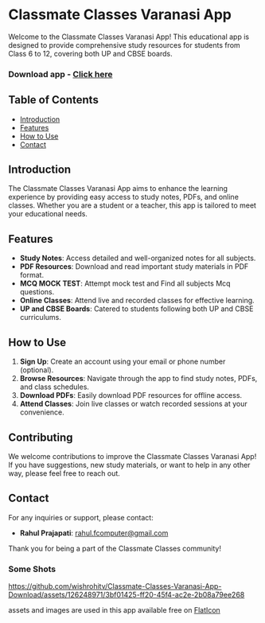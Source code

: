 # Classmate Classes Varanasi App

Welcome to the Classmate Classes Varanasi App! This educational app is designed to provide comprehensive study resources for students from Class 6 to 12, covering both UP and CBSE boards.

### Download app - <a href = "https://github.com/wishrohitv/Classmate-Classes-Varanasi-App/releases/download/v2.0.0-stable/app-release.apk">Click here</a>

## Table of Contents

- [Introduction](#introduction)
- [Features](#features)
- [How to Use](#how-to-use)
- [Contact](#contact)

## Introduction

The Classmate Classes Varanasi App aims to enhance the learning experience by providing easy access to study notes, PDFs, and online classes. Whether you are a student or a teacher, this app is tailored to meet your educational needs.

## Features

- **Study Notes**: Access detailed and well-organized notes for all subjects.
- **PDF Resources**: Download and read important study materials in PDF format.
- **MCQ MOCK TEST**: Attempt mock test and Find all subjects Mcq questions.
- **Online Classes**: Attend live and recorded classes for effective learning.
- **UP and CBSE Boards**: Catered to students following both UP and CBSE curriculums.

## How to Use

1. **Sign Up**: Create an account using your email or phone number (optional).
2. **Browse Resources**: Navigate through the app to find study notes, PDFs, and class schedules.
3. **Download PDFs**: Easily download PDF resources for offline access.
4. **Attend Classes**: Join live classes or watch recorded sessions at your convenience.

## Contributing

We welcome contributions to improve the Classmate Classes Varanasi App! If you have suggestions, new study materials, or want to help in any other way, please feel free to reach out.

## Contact

For any inquiries or support, please contact:

- **Rahul Prajapati**: [rahul.fcomputer@gmail.com](mailto:rahul.fcomputer@gmail.com)

Thank you for being a part of the Classmate Classes community!


<h3>
Some Shots
</h3>


https://github.com/wishrohitv/Classmate-Classes-Varanasi-App-Download/assets/126248971/3bf01425-ff20-45f4-ac2e-2b08a79ee268

assets and images are used in this app available free on <a href="https://www.flaticon.com/">FlatIcon</a>

